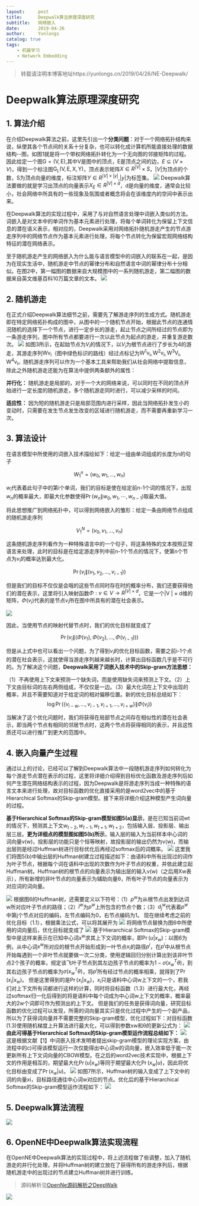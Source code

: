 ```yaml
---
layout:     post
title:      Deepwalk算法原理深度研究
subtitle:   网络嵌入
date:       2019-04-26
author:     Yunlongs
catalog: true
tags:
    - 机器学习
    - Network Embedding
---
```


>转载请注明本博客地址https://yunlongs.cn/2019/04/26/NE-Deepwalk/

# Deepwalk算法原理深度研究
## 1. 算法介绍
在介绍Deepwalk算法之前，这里先引出一个**分类问题**：对于一个网络拓扑结构来说，纵使其各个节点间的关系十分复杂，也可以转化成计算机所能直接处理的数据结构--图，如图1就是将一个带权网络拓扑转化为一个无向图的邻接矩阵的过程。因此给定一个图$\mathrm{G}=(\mathrm{V}, \mathrm{E})$,其中V是图中的顶点，E是顶点之间的边，$E \subseteq(V \times V)$，得到一个标注图$\mathrm{G_L}(\mathrm{V}, \mathrm{E}, \mathrm{X}, \mathrm{Y})$，顶点表示矩阵$X \in R^{|V|} \times S$，$|V |$为顶点的个数，S为顶点向量的维度，标注矩阵$Y \in R^{|V| \times |y|}$,$|y|$为标签集。
![](https://yunlongs-1253041399.cos.ap-chengdu.myqcloud.com/image/OpenNe/Deepwalk/1.jpg)
Deepwalk算法要做的就是学习出顶点的向量表示$X_{E} \in R^{|V| \times d}$，d是向量的维度，通常会比较小，社会网络中所具有的一些现象及氛围或者概念将会在该维度内的空间中表示出来。

在Deepwalk算法的实现过程中，采用了与对自然语言处理中词嵌入类似的方法。词嵌入是对文本中的单词作为基本元素进行处理，将每个单词转化为保留上下文信息的潜在语义表示，相对应的，Deepwalk采用对网络拓扑随机游走产生的节点游走序列中的网络节点作为基本元素进行处理，将每个节点转化为保留宏观网络结构特征的潜在网络表示。

至于随机游走产生的网络嵌入为什么能与语言模型中的词嵌入的联系在一起，是因为在现实生活中，随机游走中节点的幂律分布和自然语言中词的幂律分布十分相似。在图2中，第一幅图的数据来自大规模图中的一系列随机游走，第二幅图的数据来自英文维基百科10万篇文章的文本。
![](https://yunlongs-1253041399.cos.ap-chengdu.myqcloud.com/image/OpenNe/Deepwalk/2.jpg)

## 2. 随机游走
在正式介绍Deepwalk算法细节之前，需要先了解游走序列的生成方式。随机游走即在特定网络拓扑构成的图中，从图中的一个随机节点开始，根据此节点的连通情况随机的选择下一个节点，进行一定步长的游走，起止节点之间所经过的节点即为一条游走序列，图中所有节点都要进行一次以此节点为起点的游走，并重复游走数次。
![](https://yunlongs-1253041399.cos.ap-chengdu.myqcloud.com/image/OpenNe/Deepwalk/3.jpg)
如图3所示，在起始节点为$V_i$的情况下，以$V_i$为根节点进行了步长为4的游走，其游走序列$\mathrm{Wv}_ {\mathrm{i}}$（图中绿色标识的路线）经过点标记为$\mathrm{W}^{1} \mathrm{v}_ {\mathrm{i}}, \mathrm{W}^{2} \mathrm{v}_ {\mathrm{i}}, \mathrm{W}^{3} \mathrm{V}_ {\mathrm{i}},\mathrm{W}^{4} \mathrm{v}_ {\mathrm{i}}$。随机游走序列可以作为一个基本工具来帮助我们从社会网络中提取信息，除此之外随机游走还能为在算法中提供两条额外的属性：

**并行化：** 随机游走是局部的，对于一个大的网络来说，可以同时在不同的顶点开始进行一定长度的随机游走，多个随机游走同时进行，可以减少采样的时间。

**适应性：** 因为短的随机游走只是局部范围内进行采样，因此当网络拓扑发生小的变动时，只需要在发生节点发生改变的区域进行随机游走，而不需要再重新学习一次。

## 3. 算法设计
在语言模型中所使用的词嵌入技术描绘如下：给定一组由单词组成的长度为n的句子

$$W_{1}^{n}=\left(w_{0}, w_{1}, \ldots, w_{n}\right)$$

$w_i$代表着此句子中的第i个单词，我们的目标是使在给定前n-1个词的情况下，出现$w_n$的概率最大，即最大化参数使得$\operatorname{Pr}\left(w_{n} \| w_{0}, w_{1}, \cdots, w_{n-1}\right)$取最大值。

将此思想推广到网络拓扑中，可以得到网络嵌入的雏形：给定一条由网络节点组成的随机游走序列

$$V_{1}^{N}=\left(v_{0}, v_{1}, \ldots, v_{n}\right)$$

这条随机游走序列看作为一种特殊语言中的一个句子，将这条特殊的文本按照正常语言来处理，此时的目标是在给定游走序列中前n-1个节点的情况下，使第n个节点为$v_i$的概率达到最大化。

$$\operatorname{Pr}\left(v_{i} \|\left(v_{1}, v_{2}, \ldots, v_{i-1}\right)\right)$$


但是我们的目标不仅仅是会哦的这些节点同时存在时的概率分布，我们还要获得他们的潜在表示，这里将引入映射函数$\Phi : v \in V \rightarrow R^{|V| \times d}$，它是一个|V | × d维的矩阵，$\Phi\left(v_{i}\right)$代表的是节点$v_i$所在图中所具有的潜在社会表示。

![](https://yunlongs-1253041399.cos.ap-chengdu.myqcloud.com/image/OpenNe/Deepwalk/4.jpg)

因此，当使用节点的映射代替节点时，我们的优化目标就变成了

$$\operatorname{Pr}\left(v_{i} \|\left(\Phi\left(v_{1}\right), \Phi\left(v_{2}\right), \ldots, \Phi\left(v_{i-1}\right)\right)\right)$$

但是从上式中也可以看出一个问题，为了得到$v_i$的优化目标函数，需要之前i-1个点的潜在社会表示，这就使得当游走序列越来越长时，计算出目标函数几乎是不可行的。为了解决这个问题，**Deepwalk采用了词嵌入技术中的Skip-gram方法思想：**

（1）不再使用上下文来预测一个缺失词，而是使用缺失词来预测上下文。（2）上下文由目标词的左右两侧组成，不仅仅是一边。（3）最大化词在上下文中出现的概率，并且不需要知道对于给定词的相对偏移位置。新的优化目标总结如下：
$$\log \operatorname{Pr}\left(\left\{v_{i-w}, \ldots, v_{i-1}, v_{i+1}, \ldots, v_{i+w}\right\} \| \Phi\left(v_{i}\right)\right)$$

当解决了这个优化问题时，我们将获得在局部节点之间存在相似性的潜在社会表示，即当两个节点有相同的邻居节点时，这两个节点将获得相同的表示，并且这性质还可以进行推广到更大的范围中。

## 4. 嵌入向量产生过程
通过以上的讨论，已经可以了解到Deepwalk算法中一段随机游走序列如何转化为每个游走节点潜在表示的过程，这里将详细介绍得到目标优化函数及游走序列后如何产生潜在网络结构表示的过程，因为Deepwalk是将游走序列当成一种特殊的语言文本来进行处理，故对目标函数的优化直接采用的是word2vec中的基于Hierarchical Softmax的Skip-gram模型。接下来将详细介绍这种模型产生词向量的过程。

**基于Hierarchical Softmax的Skip-gram模型如图5(a)显示**，是在已知当前词wt的情况下，预测其上下文$w_{t-2},w_{t-1},w_{t+1},w_{t+2}$，包括输入层、投影层、输出层三层。**更为详细点的模型图如图5(b)所示**，输入层的输入为当前样本中心词的词向量v(w)，投影层的功能只是个恒等映射，故投影层的输出仍然为v(w)，而输出层则是经过Huffman树进行目标优化后再经过softmax后的词概率。
![](https://yunlongs-1253041399.cos.ap-chengdu.myqcloud.com/image/OpenNe/Deepwalk/5.jpg)
这里我们将图5(b)中输出层的Huffman树建立过程描述如下：由语料中所有出现过的词作为叶子节点，根据每个词在语料中出现的次数作为叶子节点的权重，并依此建立起Huffman树。Huffman树的根节点的向量表示为输出层的输入v(w)（之后用Xw表示），所有新增的非叶节点的向量表示为辅助向量θ，所有叶子节点的向量表示为对应词的词向量。


![](https://yunlongs-1253041399.cos.ap-chengdu.myqcloud.com/image/OpenNe/Deepwalk/6.jpg)
根据图6的Huffman树，还需要定义以下符号：（1）$p^w$为从根节点出发到达词w所对应叶子节点的路径；（2）$l^w$为$p^w$上所包含的节点个数；（3）${d_j}^w$代表着$p^w$中第j个节点对应的编码，左节点编码为0，右节点编码为1。
现在继续考虑之前的优化目标（1.1），根据乘法公式，可以将其展开为
![](https://yunlongs-1253041399.cos.ap-chengdu.myqcloud.com/image/OpenNe/Deepwalk/7.jpg)
将网络节点替换为图6中所使用的词向量后，优化目标就变成了
![](https://yunlongs-1253041399.cos.ap-chengdu.myqcloud.com/image/OpenNe/Deepwalk/8.jpg)
基于Hierarchical Softmax的Skip-gram模型中是这样来表示在已知中心词$x^w$求其上下文词的概率，即$\operatorname{Pr}\left(u | x_{w}\right)$：以图6为例，从中心词$x^w$所对应的根节点开始形成到一叶节点$x_i$的路径$p^i$，在$p^i$中从根节点开始每遇到一个非叶节点就要做一次二分类，使用逻辑回归分别计算出到该非叶节点2个孩子的概率，规定该飞叶子节点到其左边孩子节点的概率为$1-\sigma\left(x_{w}^{T} \theta\right)$，到其右边孩子节点的概率为$\sigma\left(x_{w}^{T} \theta\right)$，将$p^i$所有经过节点的概率相乘，就得到了$\operatorname{Pr}\left(x_{i} | x_{w}\right)$。
但是这里得到的是$\operatorname{Pr}\left(x_{i} | x_{w}\right)$，$x_i$只是语料中心词w上下文的一个，若我们对上下文所有词都进行这样的计算，同时将目标函数（1.3）进行最大化，再经过softmax归一化后得到的将是语料中每个词成为中心词w上下文的概率，概率最大的2w个词即可作为预测出的上下文。
但是我们的任务是获得词向量，研究目标函数的优化过程可以发现，所需的词向量其实只是优化过程中产生的一个副产品，所以为了获得词向量并不需要完整的Skip-gram模型，优化过程如下：对目标函数(1.3)使用随机梯度上升算法进行最大化，可以得到参数xw和θ的更新公式为：
![](https://yunlongs-1253041399.cos.ap-chengdu.myqcloud.com/image/OpenNe/Deepwalk/9.jpg)
**由此可得基于Hierarchical Softmax的Skip-gram模型运作流程总结如下：**
![](https://yunlongs-1253041399.cos.ap-chengdu.myqcloud.com/image/OpenNe/Deepwalk/10.jpg)
这是根据文献【1】中词嵌入技术发明者提出skip-gram模型的理论实现方案，由流程中的c)可得该模型运行一次仅能得出中心词w的词向量，嵌入效率低于能一次更新所有上下文词向量的CBOW模型。在之后的word2vec技术实现中，根据上下文的作用是相互的，期望最大化$\operatorname{Pr}\left(u | x_{w}\right)$等同于期望最大化$\operatorname{Pr}\left(x_{w} | u\right)$，因此将优化目标由变成了$\operatorname{Pr}\left(x_{w} | u\right)$。
![](https://yunlongs-1253041399.cos.ap-chengdu.myqcloud.com/image/OpenNe/Deepwalk/11.jpg)
如图7所示，Huffman树的输入变成了上下文中的词的向量xi，目标路径通往中心词w对应的节点。优化后的基于Hierarchical Softmax的Skip-gram模型运作流程如下：
![](https://yunlongs-1253041399.cos.ap-chengdu.myqcloud.com/image/OpenNe/Deepwalk/12.jpg)

## 5. Deepwalk算法流程
![](https://yunlongs-1253041399.cos.ap-chengdu.myqcloud.com/image/OpenNe/Deepwalk/13.jpg)
## 6. OpenNE中Deepwalk算法实现流程
在OpenNE中Deepwalk算法的实现过程中，将上述流程做了些调整，加入了随机游走的并行化处理，并将Huffman树的建立放在了获得所有的游走序列后，根据随机游走中的出现过的节点建立Huffman树并进行训练。
>源码解析见[OpenNe源码解析之DeepWalk
](https://yunlongs.cn/2019/01/24/NE-OpenNE&Deepwalk/)

![](https://yunlongs-1253041399.cos.ap-chengdu.myqcloud.com/image/OpenNe/Deepwalk/14.jpg)